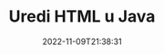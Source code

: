 ---
############################# Static ############################
layout: "auto-gen-editor"
date: 2022-11-09T21:38:31
draft: false
otherformats: doc docx docm dotx xls xlsx xlsm ppt pptx pptm mobi epub mhtml txt xml csv rtf odt msg eml

############################# Head ############################
head_title: "HTML Editor — Uredite HTML u Java"
head_description: "Kako urediti HTML u Java pomoću nekoliko redaka koda? Koristite API-je za obradu dokumenata GroupDocs za uređivanje, ažuriranje i spremanje više od 30 formata datoteka."

############################# Header ############################
title: "Uredi HTML u Java"
description: "Učinkovito i robusno HTML uređivanje koristeći GroupDocs.Editor na strani poslužitelja za API-je Java, bez upotrebe bilo kakvog softvera poput Microsofta ili Open Officea."
bg_image: "https://cms.admin.containerize.com/templates/aspose/App_Themes/V3/images/bg/header1.png"
bg_overlay: false
button:
    enable: true
    icon: "fas fa-arrow-down"
    label: "Preuzmite besplatnu probnu verziju"
    link: "https://downloads.groupdocs.com/editor/java"

############################# SubMenu ############################
submenu:
    enable: true

    left:
        img_alt: "GroupDocs.Editor for Java"
        image: "https://cms.admin.containerize.com/templates/groupdocs/images/product-logos/90x90-noborder/groupdocs-editor-java.png"
        product: "GroupDocs.Editor"
        platform: "Java"

    middle:
        button:

            # button loop
            - link: "https://apireference.groupdocs.com/editor/java"
              text: "API Referenca"

            # button loop
            - link: "https://github.com/groupdocs-editor"
              text: "Primjeri koda"

            # button loop
            - link: "https://products.groupdocs.app/editor/family"
              text: "Demo snimke uživo"

            # button loop
            - link: "https://purchase.groupdocs.com/pricing/editor/java"
              text: "Cijene"

    right:
        link_download: "https://downloads.groupdocs.com/editor"
        link_learn: "https://docs.groupdocs.com/editor/java"
        link_buy: "https://purchase.groupdocs.com"

############################# About ############################
about:
    enable: true
    title: "O GroupDocs.Editor for Java API-ju"
    content: |
        [GroupDocs.Editor for Java](/hr/editor/java/) API pravi je izbor za uređivanje Microsoft Word, Excel, PowerPoint, Open Office dokumenata i prezentacija. GroupDocs.Editor je samostalni API koji je prikladan za poslužiteljske i pozadinske sustave gdje su potrebne visoke performanse. Ne ovisi o softveru poput Microsofta ili Open Officea.

############################# Steps ############################
steps:
    enable: true
    title_left: "Koraci za uređivanje HTML u Java"
    content_left: |
        [GroupDocs.Editor for Java](/hr/editor/java/) programerima pruža jednostavan i jednostavan način za uređivanje datoteka HTML pomoću nekoliko redaka koda.
        * Napravite instancu klase `Uređivač` s obaveznom stazom datoteke ili tokom bajtova i učitajte datoteku HTML
        * Stvorite i postavite instancu klase `TextEditOptions` za format datoteke HTML
        * Pozovite metodu `Editor.Edit()` i dobijte HTML dokument u HTML formatu koji je lako uređivati ​​bilo kojim WYSIWYG uređivačem.
        * Pozovite metodu `Editor.Save()` i spremite uređenu datoteku HTML pomoću klase `TextSaveOptions`

        
    title_right: "Zahtjevi sustava"
    content_right: |
        Osnovno uređivanje dokumenta pomoću GroupDocs.Editor for Java API-ja može se izvršiti implementacijom nekoliko jednostavnih koraka. Naši API-ji podržani su na svim glavnim platformama i operativnim sustavima. Prije izvršavanja koda u nastavku, provjerite imate li sljedeće preduvjete instalirane na vašem sustavu.

        * Operativni sustavi: Microsoft Windows, Linux, MacOS
        * Razvojna okruženja: NetBeans, IntelliJ IDEA, Eclipse
        * Okviri: Java 7 (1.7) and above
        * Preuzmite najnoviju verziju GroupDocs.Editor for Java preuzetu s [Maven](https://repository.groupdocs.com/editor/)
        
    code: |        
        ```java
        // Load the HTML file into Editor
        Editor editor = new Editor("source.html");

        // Create and adjust the HTML edit options
        TextEditOptions editOptions = new TextEditOptions();
        
        // Open input HTML document for edit — obtain an intermediate document, that can be edited
        EditableDocument beforeEdit = editor.edit(editOptions);

        // Grab HTML document content and associated resources from editable document
        string content = beforeEdit.getEmbeddedHtml();

        // Send the content to WYSIWYG-editor, edit it there, and send edited content back to the server-side
        // This step simulates a such operation
        string updatedContent = content.replace("text", "Edited text");

        // Grab edited content and resources from WYSIWYG-editor and create a new EditableDocument instance from it
        EditableDocument afterEdit = EditableDocument.fromMarkup(updatedContent, null);

        // Create and adjust the save options
        TextSaveOptions saveOptions = new TextSaveOptions();

        // Save edited HTML document to the file
        editor.save(afterEdit, "edited.html", saveOptions);
        ```
        
############################# Demos ############################
demos:
    enable: true
    title: "HTML Demonstracije uređivača uživo"
    content: |
        Uredite HTML odmah tako da posjetite [GroupDocs.Editor Live Demos](https://products.groupdocs.app/editor/family) web mjesto.
        Demo uživo ima sljedeće prednosti
        
############################# More Formats ############################
more_formats:
    enable: true
    title: "Ostali podržani uređivači"
    content: |
        Također možete uređivati ​​druge formate datoteka. Pogledajte potpuni popis u nastavku.


############################# Back to top ###############################
back_to_top:
    enable: true
---